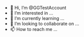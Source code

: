 - 👋 Hi, I’m @GGTestAccount
- 👀 I’m interested in ...
- 🌱 I’m currently learning ...
- 💞️ I’m looking to collaborate on ...
- 📫 How to reach me ...

<!---
GGTestAccount/GGTestAccount is a ✨ special ✨ repository because its `README.md` (this file) appears on your GitHub profile.
You can click the Preview link to take a look at your changes.
--->

